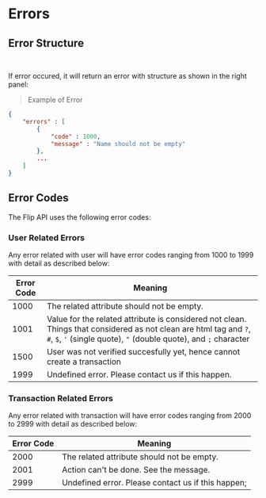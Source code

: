 # Errors

## Error Structure

```php
```

```shell
```

If error occured, it will return an error with structure as shown in the right panel:

> Example of Error

```json
{
	"errors" : [
		{
			"code" : 1000,
			"message" : "Name should not be empty"
		},
		...
	]
}
```

## Error Codes

The Flip API uses the following error codes:

### User Related Errors

Any error related with user will have error codes ranging from 1000 to 1999 with detail as described below:

Error Code | Meaning
-----------|--------
1000 | The related attribute should not be empty.
1001 | Value for the related attribute is considered not clean. Things that considered as not clean are html tag and `?`, `#`, `$`, `'` (single quote), `"` (double quote), and `;` character
1500 | User was not verified succesfully yet, hence cannot create a transaction
1999 | Undefined error. Please contact us if this happen.


### Transaction Related Errors
Any error related with transaction will have error codes ranging from 2000 to 2999 with detail as described below:

Error Code | Meaning
-----------|--------
2000 | The related attribute should not be empty.
2001 | Action can't be done. See the message.
2999 | Undefined error. Please contact us if this happen;